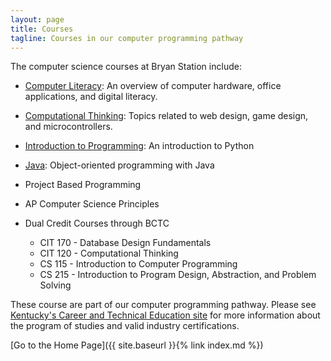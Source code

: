 ```yaml
---
layout: page
title: Courses
tagline: Courses in our computer programming pathway
---
```

The computer science courses at Bryan Station include:

* [Computer Literacy](complit): An overview of computer hardware, office applications, and digital literacy.

* [Computational Thinking](compthink): Topics related to web design, game design, and microcontrollers.

* [Introduction to Programming](introprog): An introduction to Python

* [Java](java): Object-oriented programming with Java

* Project Based Programming

* AP Computer Science Principles

* Dual Credit Courses through BCTC
  * CIT 170 - Database Design Fundamentals
  * CIT 120 - Computational Thinking
  * CS 115 - Introduction to Computer Programming
  * CS 215 - Introduction to Program Design, Abstraction, and Problem Solving

These course are part of our computer programming pathway. Please see [Kentucky's Career and Technical Education site](https://education.ky.gov/CTE/cter/Pages/default.aspx) for more information about the program of studies and valid industry certifications.

[Go to the Home Page]({{ site.baseurl }}{% link index.md %})
